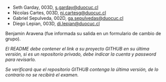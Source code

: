 - Seth Garday, 003D, s.garday@duocuc.cl
- Nicolas Cartes, 003D, ni.cartesg@duocuc.cl
- Gabriel Sepulveda, 002D, ga.sepulvedas@duocuc.cl
- Diego Lepian, 003D, di.lepian@duocuc.cl

Benjamin Aravena (fue informada su salida en un formulario de cambio de grupo).








*El README debe contener el link a su proyecto GITHUB en su última versión, si es un repositorio privado, debe indicar la cuenta y 
password para revisarlo.*

*Se verificará que el repositorio GITHUB contenga la última versión, de lo contrario no se recibirá el examen.*
